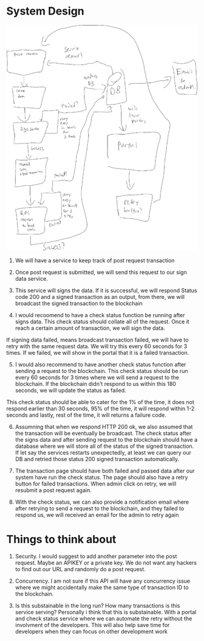 # System Design

![alt text](https://raw.githubusercontent.com/Shoreasg/code-challenge/master/src/problem6/System%20design.jpg)


1. We will have a service to keep track of post request transaction

2. Once post request is submitted, we will send this request to our sign data service.

3. This service will signs the data. If it is successful, we will respond Status code 200 and a signed transaction as an output, from there, we will broadcast the signed transaction to the blockchain

4. I would recoomend to have a check status function be running after signs data. This check status should collate all of the request. Once it reach a certain amount of transaction, we will sign the data.

If signing data failed, means broadcast transaction failed, we will have to retry with the same request data. We will try this every 60 seconds for 3 times. If we failed, we will show in the portal that it is a failed transaction. 

5. I would also recommend to have another check status function after sending a request to the blockchain. This check status should be run every 60 seconds for 3 times where we will send a request to the blockchain. If the blockchain didn't respond to us within this 180 seconds, we will update the status as failed.

This check status should be able to cater for the 1% of the time, it does not respond earlier than 30 seconds, 95% of the time, it will respond within 1-2 seconds and lastly, rest of the time, it will returns a failure code.

6. Assumning that when we respond HTTP 200 ok, we also assumed that the transaction will be eventually be broadcast. The check status after the signs data and after sending request to the blockchain should have a database where we will store all of the status of the signed transaction. If let say the services restarts unexpectedly, at least we can query our DB and retried those status 200 signed transaction automatically.

7. The transaction page should have both failed and passed data after our system have run the check status. The page should also have a retry button for failed transactions. When admin click on retry, we will resubmit a post request again.

8. With the check status, we can also provide a notification email where after retrying to send a request to the blockchain, and they failed to respond us, we will received an email for the admin to retry again

# Things to think about

1. Security. I would suggest to add another parameter into the post request. Maybe an APIKEY or a private key. We do not want any hackers to find out our URL and randomly do a post request.

2. Concurrency. I am not sure if this API will have any concurrency issue where we might accidentally make the same type of transaction ID to the blockchain.

3. Is this substainable in the long run? How many transactions is this service serving? Personally i think that this is substainable. With a portal and check status service where we can automate the retry without the involvment of the developers. This will also help save time for developers when they can focus on other development work 